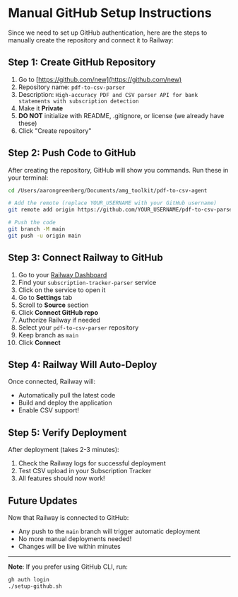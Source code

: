 # Manual GitHub Setup Instructions

Since we need to set up GitHub authentication, here are the steps to manually create the repository and connect it to Railway:

## Step 1: Create GitHub Repository

1. Go to [https://github.com/new](https://github.com/new)
2. Repository name: `pdf-to-csv-parser`
3. Description: `High-accuracy PDF and CSV parser API for bank statements with subscription detection`
4. Make it **Private**
5. **DO NOT** initialize with README, .gitignore, or license (we already have these)
6. Click "Create repository"

## Step 2: Push Code to GitHub

After creating the repository, GitHub will show you commands. Run these in your terminal:

```bash
cd /Users/aarongreenberg/Documents/amg_toolkit/pdf-to-csv-agent

# Add the remote (replace YOUR_USERNAME with your GitHub username)
git remote add origin https://github.com/YOUR_USERNAME/pdf-to-csv-parser.git

# Push the code
git branch -M main
git push -u origin main
```

## Step 3: Connect Railway to GitHub

1. Go to your [Railway Dashboard](https://railway.app/dashboard)
2. Find your `subscription-tracker-parser` service
3. Click on the service to open it
4. Go to **Settings** tab
5. Scroll to **Source** section
6. Click **Connect GitHub repo**
7. Authorize Railway if needed
8. Select your `pdf-to-csv-parser` repository
9. Keep branch as `main`
10. Click **Connect**

## Step 4: Railway Will Auto-Deploy

Once connected, Railway will:
- Automatically pull the latest code
- Build and deploy the application
- Enable CSV support!

## Step 5: Verify Deployment

After deployment (takes 2-3 minutes):
1. Check the Railway logs for successful deployment
2. Test CSV upload in your Subscription Tracker
3. All features should now work!

## Future Updates

Now that Railway is connected to GitHub:
- Any push to the `main` branch will trigger automatic deployment
- No more manual deployments needed!
- Changes will be live within minutes

---

**Note**: If you prefer using GitHub CLI, run:
```bash
gh auth login
./setup-github.sh
```